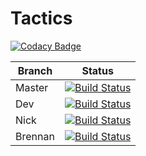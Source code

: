 # Tactics

[![Codacy Badge](https://api.codacy.com/project/badge/Grade/4b523682aea84bddb2dc6cca494e7f67)](https://www.codacy.com/app/drewkowalski93/Tactics?utm_source=github.com&amp;utm_medium=referral&amp;utm_content=DBN16CO/Tactics&amp;utm_campaign=Badge_Grade)

| Branch    | Status        |
| --------- |---------------|
| Master    | [![Build Status](https://travis-ci.org/DBN16CO/Tactics.svg?branch=master)](https://travis-ci.org/DBN16CO/Tactics) |
| Dev       | [![Build Status](https://travis-ci.org/DBN16CO/Tactics.svg?branch=dev)](https://travis-ci.org/DBN16CO/Tactics)    |
| Nick      | [![Build Status](https://travis-ci.org/DBN16CO/Tactics.svg?branch=nick)](https://travis-ci.org/DBN16CO/Tactics)   |
| Brennan   | [![Build Status](https://travis-ci.org/DBN16CO/Tactics.svg?branch=brennan)](https://travis-ci.org/DBN16CO/Tactics)|
